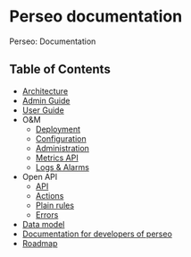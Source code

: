 # Perseo documentation

Perseo: Documentation

## Table of Contents

-   [Architecture](architecture/architecture.md)
-   [Admin Guide](admin/index.md)
-   [User Guide](user/index.md)
-   O&M
    -   [Deployment](admin/deployment.md)
    -   [Configuration](admin/configuration.md)
    -   [Administration](admin/admin.md)
    -   [Metrics API](API/metrics_api.md)
    -   [Logs & Alarms](admin/logs.md)
-   Open API
    -   [API](API/api.md)
    -   [Actions](API/pep_actions.md)
    -   [Plain rules](API/plain_rules.md)
    -   [Errors](API/errors.md)
-   [Data model](models/models.md)
-   [Documentation for developers of perseo](developer/development.md)
-   [Roadmap](roadmap.md)
